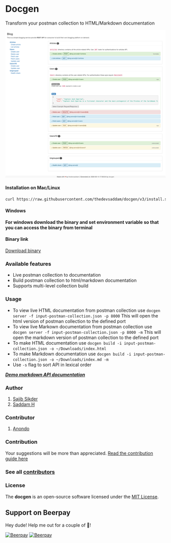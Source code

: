 Docgen
=====================

Transform your postman collection to HTML/Markdown documentation

![Task screenshot](screenshot.png)

#### Installation on Mac/Linux
```bash
curl https://raw.githubusercontent.com/thedevsaddam/docgen/v3/install.sh -o install.sh && sudo chmod +x install.sh && sudo ./install.sh
```

#### Windows
**For windows download the binary and set environment variable so that you can access the binary from terminal**

#### Binary link
[Download binary](https://github.com/thedevsaddam/docgen-bin/tree/master/latest)

### Available features
* Live postman collection to documentation
* Build postman collection to html/markdown documentation
* Supports multi-level collection build

### Usage
* To view live HTML documentation from postman collection use `docgen server -f input-postman-collection.json -p 8000` This will open the html version of postman collection to the defined port
* To view live Markown documentation from postman collection use `docgen server -f input-postman-collection.json -p 8000 -m` This will open the markdown version of postman collection to the defined port
* To make HTML documentation use `docgen build -i input-postman-collection.json -o ~/Downloads/index.html`
* To make Markdown documentation use `docgen build -i input-postman-collection.json -o ~/Downloads/index.md -m`
* Use `-s` flag to sort API in lexical order

***[Demo markdown API documentation](example-doc.md)***

### Author
1. [Sajib Sikder](https://github.com/mhshajib)
1. [Saddam H](https://github.com/thedevsaddam)

### Contributor
1. [Anondo](https://github.com/Anondo)

### Contribution
Your suggestions will be more than appreciated.
[Read the contribution guide here](CONTRIBUTING.md)

### See all [contributors](https://github.com/thedevsaddam/docgen/graphs/contributors)

### **License**
The **docgen** is an open-source software licensed under the [MIT License](LICENSE.md).

## Support on Beerpay
Hey dude! Help me out for a couple of :beers:!

[![Beerpay](https://beerpay.io/thedevsaddam/docgen/badge.svg?style=beer-square)](https://beerpay.io/thedevsaddam/docgen)  [![Beerpay](https://beerpay.io/thedevsaddam/docgen/make-wish.svg?style=flat-square)](https://beerpay.io/thedevsaddam/docgen?focus=wish)